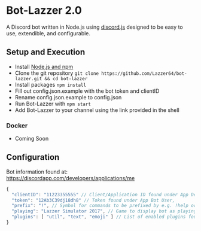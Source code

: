 # Bot-Lazzer 2.0
A Discord bot written in Node.js using [discord.js](https://github.com/hydrabolt/discord.js/) designed to be easy to use,  extendible, and configurable.
## Setup and Execution
* Install [Node.js and npm](https://nodejs.org/en/download/)
* Clone the git repository `git clone https://github.com/Lazzer64/bot-lazzer.git && cd bot-lazzer`
* Install packages `npm install`
* Fill out config.json.example with the bot token and clientID
* Rename config.json.example to config.json
* Run Bot-Lazzer with `npm start`
* Add Bot-Lazzer to your channel using the link provided in the shell 

### Docker
* Coming Soon

## Configuration
Bot information found at: https://discordapp.com/developers/applications/me
```JavaScript
{
  "clientID": "11223355555" // Client/Application ID found under App Details,
  "token": "12Ab3C39dj18dh8" // Token found under App Bot User,
  "prefix": "!", // Symbol for commands to be prefixed by e.g. !help or /help
  "playing": "Lazzer Simulator 2017", // Game to display bot as playing (can be omitted)
  "plugins": [ "util", "text", "emoji" ] // List of enabled plugins found in src/plugins
}
```
